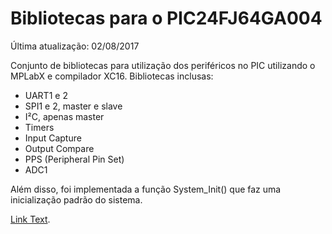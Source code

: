 # Bibliotecas para o PIC24FJ64GA004

Última atualização: 02/08/2017

Conjunto de bibliotecas para utilização dos periféricos no PIC utilizando o MPLabX e compilador XC16. Bibliotecas inclusas:

* UART1 e 2
* SPI1 e 2, master e slave
* I²C, apenas master
* Timers
* Input Capture
* Output Compare
* PPS (Peripheral Pin Set)
* ADC1

Além disso, foi implementada a função System_Init() que faz uma inicialização padrão do sistema.

[Link Text](../../README.md).
